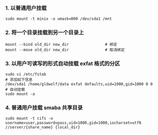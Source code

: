 ### 1. 以普通用户挂载

```shell
sudo mount -t minix -o umask=000 /dev/sda1 /mnt
```

### 2. 将一个目录挂载到另一个目录上

```shell
mount --bind old_dir new_dir                # 绑定
mount --move old_dir new_dir                # 取消绑定
```

### 3. 以用户可读写的形式自动挂载 exfat 格式的分区
```shell
sudo vi /etc/fstab
# 添加如下信息
/dev/sda1 /home/gldwolf/data exfat defaults,uid=1000,gid=1000 0 0
# 自动挂载
sudo mount -a
```

### 4. 普通用户挂载 smaba 共享目录

```shell
sudo mount -t cifs -o username=user,password=pass,uid=1000,gid=1000,iocharset=utf8 //server/{share_name} {local_dir}
```